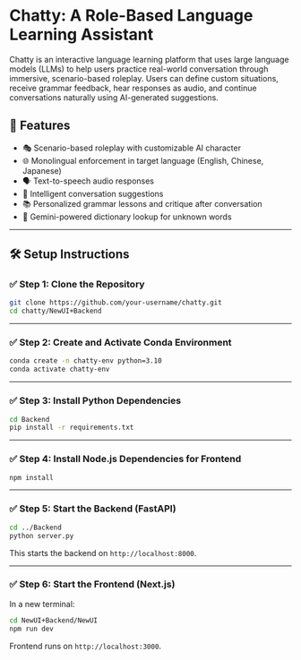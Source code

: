 # Chatty: A Role-Based Language Learning Assistant

Chatty is an interactive language learning platform that uses large language models (LLMs) to help users practice real-world conversation through immersive, scenario-based roleplay. Users can define custom situations, receive grammar feedback, hear responses as audio, and continue conversations naturally using AI-generated suggestions.

## 🌟 Features

- 🎭 Scenario-based roleplay with customizable AI character
- 🌐 Monolingual enforcement in target language (English, Chinese, Japanese)
- 🗣️ Text-to-speech audio responses
- 💬 Intelligent conversation suggestions
- 📚 Personalized grammar lessons and critique after conversation
- 📖 Gemini-powered dictionary lookup for unknown words

---

## 🛠️ Setup Instructions

### ✅ Step 1: Clone the Repository

```bash
git clone https://github.com/your-username/chatty.git
cd chatty/NewUI+Backend
```

---

### ✅ Step 2: Create and Activate Conda Environment

```bash
conda create -n chatty-env python=3.10
conda activate chatty-env
```

---

### ✅ Step 3: Install Python Dependencies

```bash
cd Backend
pip install -r requirements.txt
```

---

### ✅ Step 4: Install Node.js Dependencies for Frontend

```bash
npm install
```

---

### ✅ Step 5: Start the Backend (FastAPI)

```bash
cd ../Backend
python server.py
```

This starts the backend on `http://localhost:8000`.

---

### ✅ Step 6: Start the Frontend (Next.js)

In a new terminal:

```bash
cd NewUI+Backend/NewUI
npm run dev
```

Frontend runs on `http://localhost:3000`.
